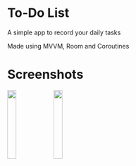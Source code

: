 # To-Do List
<p>A simple app to record your daily tasks</p>
<p>Made using MVVM, Room and Coroutines</p>

# Screenshots
<p>
<img src="https://user-images.githubusercontent.com/95761927/205487310-955be01b-6d08-4d19-99cd-6a049baf04c4.jpg" width = "20%">
<img src="https://user-images.githubusercontent.com/95761927/205487754-1bbd9e67-a48c-4fac-88a0-9345c134b974.jpg" width = "20%">
</p>
